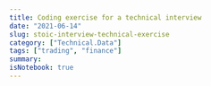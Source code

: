 ```yaml
---
title: Coding exercise for a technical interview
date: "2021-06-14"
slug: stoic-interview-technical-exercise
category: ["Technical.Data"]
tags: ["trading", "finance"]
summary:
isNotebook: true
---
```

